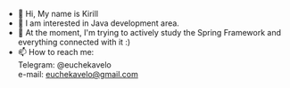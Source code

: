 - 👋 Hi, My name is Kirill
- 👀 I am interested in Java development area.
- 🌱 At the moment, I'm trying to actively study the Spring Framework and everything connected with it :)
- 📫 How to reach me:  
    Telegram: @euchekavelo  
    e-mail: euchekavelo@gmail.com 

<!---
euchekavelo/euchekavelo is a ✨ special ✨ repository because its `README.md` (this file) appears on your GitHub profile.
You can click the Preview link to take a look at your changes.
--->
